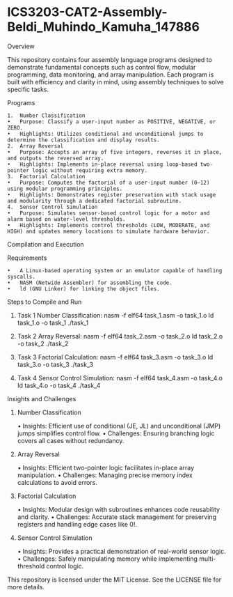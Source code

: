 # ICS3203-CAT2-Assembly-Beldi_Muhindo_Kamuha_147886

Overview

This repository contains four assembly language programs designed to demonstrate fundamental concepts such as control flow, modular programming, data monitoring, and array manipulation. Each program is built with efficiency and clarity in mind, using assembly techniques to solve specific tasks.

Programs

	1.	Number Classification
	•	Purpose: Classify a user-input number as POSITIVE, NEGATIVE, or ZERO.
	•	Highlights: Utilizes conditional and unconditional jumps to determine the classification and display results.
	2.	Array Reversal
	•	Purpose: Accepts an array of five integers, reverses it in place, and outputs the reversed array.
	•	Highlights: Implements in-place reversal using loop-based two-pointer logic without requiring extra memory.
	3.	Factorial Calculation
	•	Purpose: Computes the factorial of a user-input number (0–12) using modular programming principles.
	•	Highlights: Demonstrates register preservation with stack usage and modularity through a dedicated factorial subroutine.
	4.	Sensor Control Simulation
	•	Purpose: Simulates sensor-based control logic for a motor and alarm based on water-level thresholds.
	•	Highlights: Implements control thresholds (LOW, MODERATE, and HIGH) and updates memory locations to simulate hardware behavior.
 Compilation and Execution

Requirements

	•	A Linux-based operating system or an emulator capable of handling syscalls.
	•	NASM (Netwide Assembler) for assembling the code.
	•	ld (GNU Linker) for linking the object files.

Steps to Compile and Run

1.	Task 1 Number Classification:
nasm -f elf64 task_1.asm -o task_1.o
ld task_1.o -o task_1
./task_1

2.	Task 2 Array Reversal:
nasm -f elf64 task_2.asm -o task_2.o
ld task_2.o -o task_2
./task_2

3.	Task 3 Factorial Calculation:
nasm -f elf64 task_3.asm -o task_3.o
ld task_3.o -o task_3
./task_3

4.	Task 4 Sensor Control Simulation:
nasm -f elf64 task_4.asm -o task_4.o
ld task_4.o -o task_4
./task_4

Insights and Challenges

1. Number Classification

	•	Insights: Efficient use of conditional (JE, JL) and unconditional (JMP) jumps simplifies control flow.
	•	Challenges: Ensuring branching logic covers all cases without redundancy.

2. Array Reversal

	•	Insights: Efficient two-pointer logic facilitates in-place array manipulation.
	•	Challenges: Managing precise memory index calculations to avoid errors.

3. Factorial Calculation

	•	Insights: Modular design with subroutines enhances code reusability and clarity.
	•	Challenges: Accurate stack management for preserving registers and handling edge cases like 0!.

4. Sensor Control Simulation

	•	Insights: Provides a practical demonstration of real-world sensor logic.
	•	Challenges: Safely manipulating memory while implementing multi-threshold control logic.

This repository is licensed under the MIT License. See the LICENSE file for more details.

